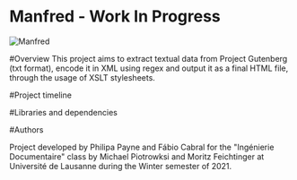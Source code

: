 # Manfred - Work In Progress

![Manfred](https://prodimage.images-bn.com/pimages/2940016270814_p0_v1_s1200x630.jpg)

#Overview
This project aims to extract textual data from Project Gutenberg (txt format), encode it in XML using regex and output it as a final HTML file, through the usage of XSLT stylesheets.

#Project timeline


#Libraries and dependencies


#Authors

Project developed by Philipa Payne and Fábio Cabral for the "Ingénierie Documentaire" class by Michael Piotrowksi and Moritz Feichtinger at Université de Lausanne during the Winter semester of 2021.
